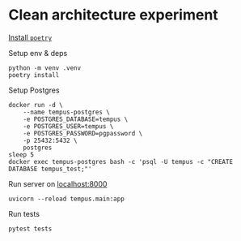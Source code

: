 # Clean architecture experiment


[Install `poetry`](https://python-poetry.org/docs/#installation)

Setup env & deps

```
python -m venv .venv
poetry install
```

Setup Postgres
```
docker run -d \
    --name tempus-postgres \
    -e POSTGRES_DATABASE=tempus \
    -e POSTGRES_USER=tempus \
    -e POSTGRES_PASSWORD=pgpassword \
    -p 25432:5432 \
    postgres
sleep 5
docker exec tempus-postgres bash -c 'psql -U tempus -c "CREATE DATABASE tempus_test;"'
```

Run server on [localhost:8000](http://localhost:8000/timemgmt/docs)
```
uvicorn --reload tempus.main:app
```

Run tests
```
pytest tests
```
